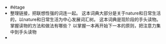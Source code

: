 - #étage
- 整理链接，把联想性强的词连一起。
  这本词典大部分是关于nature和日常生活的，以nature和日常生活为中心发展词汇树。
  这本词典是现阶段的手头读物。掌握读物的方法和做法有哪些？
  以掌握一本再开始下一本的原则，把注意力集中到手头读物
-